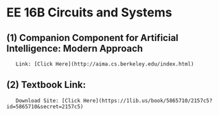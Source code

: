 # EE 16B Circuits and Systems 
## (1) Companion Component for Artificial Intelligence: Modern Approach
       Link: [Click Here](http://aima.cs.berkeley.edu/index.html)
## (2) Textbook Link: 
       Download Site: [Click Here](https://1lib.us/book/5865710/2157c5?id=5865710&secret=2157c5)
